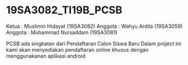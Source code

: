 # 19SA3082_TI19B_PCSB
Ketua : Muslimin Hidayat (19SA3082)
Anggota : Wahyu Ardila (19SA3059)
Anggota : Muhammad Nursaddam (19SA3081)

PCSB ada singkatan dari Pendaftaran Calon Siswa Baru
Dalam project ini kami akan menyediakan pendaftaran online khusus dengan menggunakanan aplikasi android
